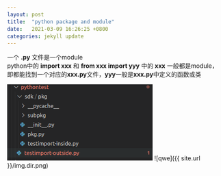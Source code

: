 ```yaml
---
layout: post
title:  "python package and module"
date:   2021-03-09 16:26:25 +0800
categories: jekyll update
---
```


一个 **.py** 文件是一个module  
python中的 **import xxx** 和 **from xxx import yyy** 中的 **xxx** 一般都是module，即都能找到一个对应的**xxx.py**文件，**yyy**一般是**xxx.py**中定义的函数或类

![imm](https://raw.githubusercontent.com/LeRoii/LeRoii.github.io/main/img/dir.png)
![qwe]({{ site.url }}/img.dir.png)